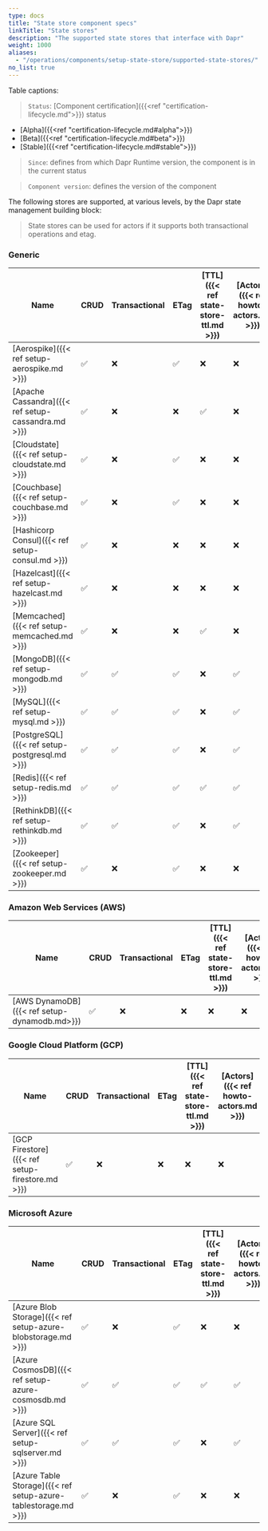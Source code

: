 ```yaml
---
type: docs
title: "State store component specs"
linkTitle: "State stores"
description: "The supported state stores that interface with Dapr"
weight: 1000
aliases:
  - "/operations/components/setup-state-store/supported-state-stores/"
no_list: true
---
```


Table captions:

> `Status`: [Component certification]({{<ref "certification-lifecycle.md">}}) status
  - [Alpha]({{<ref "certification-lifecycle.md#alpha">}})
  - [Beta]({{<ref "certification-lifecycle.md#beta">}})
  - [Stable]({{<ref "certification-lifecycle.md#stable">}})
> `Since`: defines from which Dapr Runtime version, the component is in the current status

> `Component version`: defines the version of the component


The following stores are supported, at various levels, by the Dapr state management building block:

> State stores can be used for actors if it supports both transactional operations and etag.

### Generic

| Name                                                           | CRUD | Transactional | ETag | [TTL]({{< ref state-store-ttl.md >}}) | [Actors]({{< ref howto-actors.md >}}) | Status | Component version | Since |
|----------------------------------------------------------------|------|---------------------|------|-----|------|--------| -------|------|
| [Aerospike]({{< ref setup-aerospike.md >}})                    | ✅   | ❌                  | ✅    | ❌ | ❌ | Alpha  | v1 | 1.0 |
| [Apache Cassandra]({{< ref setup-cassandra.md >}})             | ✅   | ❌                  | ❌    | ✅ | ❌ | Alpha  | v1 | 1.0 |
| [Cloudstate]({{< ref setup-cloudstate.md >}})                  | ✅   | ❌                  | ✅    | ❌ | ❌ | Alpha  | v1 | 1.0 |
| [Couchbase]({{< ref setup-couchbase.md >}})                    | ✅   | ❌                  | ✅    | ❌ | ❌ | Alpha  | v1 | 1.0 |
| [Hashicorp Consul]({{< ref setup-consul.md >}})                | ✅   | ❌                  | ❌    | ❌ | ❌ | Alpha  | v1 | 1.0 |
| [Hazelcast]({{< ref setup-hazelcast.md >}})                    | ✅   | ❌                  | ❌    | ❌ | ❌ | Alpha  | v1 | 1.0 |
| [Memcached]({{< ref setup-memcached.md >}})                    | ✅   | ❌                  | ❌    | ✅ | ❌ | Alpha  | v1 | 1.0 |
| [MongoDB]({{< ref setup-mongodb.md >}})                        | ✅   | ✅                  | ✅    | ❌ | ✅ | Stable  | v1 | 1.0 |
| [MySQL]({{< ref setup-mysql.md >}})                            | ✅   | ✅                  | ✅    | ❌ | ✅ | Alpha  | v1 | 1.0 |
| [PostgreSQL]({{< ref setup-postgresql.md >}})                  | ✅   | ✅                  | ✅    | ❌ | ✅ | Alpha  | v1 | 1.0 |
| [Redis]({{< ref setup-redis.md >}})                            | ✅   | ✅                  | ✅    | ✅ | ✅ | Stable  | v1 | 1.0 |
| [RethinkDB]({{< ref setup-rethinkdb.md >}})                                                      | ✅   | ✅                  | ✅    | ❌ | ✅ | Alpha  | v1 | 1.0 |
| [Zookeeper]({{< ref setup-zookeeper.md >}})                    | ✅   | ❌                  | ✅    | ❌ | ❌ | Alpha  | v1 | 1.0 |


### Amazon Web Services (AWS)
| Name                                                           | CRUD | Transactional | ETag | [TTL]({{< ref state-store-ttl.md >}}) | [Actors]({{< ref howto-actors.md >}}) | Status | Component version | Since |
|------------------------------------------------------------------|------|---------------------|------|-----|--------|-----|-----|-------|
| [AWS DynamoDB]({{< ref setup-dynamodb.md>}})                                                      | ✅   | ❌                   | ❌   | ❌ | ❌   |  Alpha | v1 | 1.0 |

### Google Cloud Platform (GCP)
| Name                                                           | CRUD | Transactional | ETag | [TTL]({{< ref state-store-ttl.md >}}) | [Actors]({{< ref howto-actors.md >}}) | Status | Component version | Since |
|------------------------------------------------------------------|------|---------------------|------|-----|--------|-----|-----|-------|
| [GCP Firestore]({{< ref setup-firestore.md >}})       | ✅   | ❌                  | ❌     | ❌ | ❌     | Alpha  | v1 | 1.0 |

### Microsoft Azure

| Name                                                           | CRUD | Transactional | ETag | [TTL]({{< ref state-store-ttl.md >}}) | [Actors]({{< ref howto-actors.md >}}) | Status | Component version | Since |
|------------------------------------------------------------------|------|---------------------|------|-----|--------|-----|-----|-------|
| [Azure Blob Storage]({{< ref setup-azure-blobstorage.md >}})     | ✅   | ❌                  | ✅    | ❌ | ❌    | Stable  | v1 | 1.0 |
| [Azure CosmosDB]({{< ref setup-azure-cosmosdb.md >}})            | ✅   | ✅                  | ✅    | ✅ | ✅    | Stable  | v1 | 1.0 |
| [Azure SQL Server]({{< ref setup-sqlserver.md >}})               | ✅   | ✅                  | ✅    | ❌ | ✅    | Alpha  | v1 | 1.0 |
| [Azure Table Storage]({{< ref setup-azure-tablestorage.md >}})   | ✅   | ❌                  | ✅    | ❌ | ❌    | Alpha  | v1 | 1.0 |

